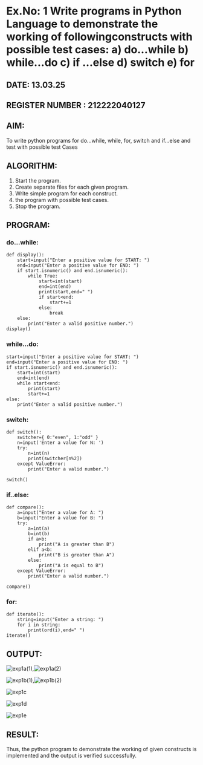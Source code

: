 # Ex.No: 1 Write programs in Python Language to demonstrate the working of followingconstructs with possible test cases: a) do…while b) while…do c) if …else d) switch e) for 

## DATE:  13.03.25                                                                       
## REGISTER NUMBER : 212222040127

## AIM:  
To write python programs for do…while, while, for, switch and if…else and test with possible test 
Cases 

## ALGORITHM:
1. Start the program.
2. Create separate files for each given program.
3. Write simple program for each construct.
4.  the program with possible test cases.
5. Stop the program.
## PROGRAM:
### do...while:
```
def display(): 
    start=input("Enter a positive value for START: ") 
    end=input("Enter a positive value for END: ") 
    if start.isnumeric() and end.isnumeric(): 
        while True: 
            start=int(start) 
            end=int(end) 
            print(start,end=" ") 
            if start<end: 
                start+=1 
            else: 
                break 
    else: 
        print("Enter a valid positive number.") 
display() 
```
### while...do:
```
start=input("Enter a positive value for START: ") 
end=input("Enter a positive value for END: ") 
if start.isnumeric() and end.isnumeric(): 
    start=int(start) 
    end=int(end) 
    while start<end: 
        print(start) 
        start+=1 
else: 
    print("Enter a valid positive number.")
```
### switch:
```
def switch(): 
    switcher={ 0:"even", 1:"odd" } 
    n=input('Enter a value for N: ') 
    try: 
        n=int(n) 
        print(switcher[n%2]) 
    except ValueError: 
        print("Enter a valid number.") 

switch() 
```
### if..else:
```
def compare(): 
    a=input("Enter a value for A: ") 
    b=input("Enter a value for B: ") 
    try: 
        a=int(a) 
        b=int(b) 
        if a>b: 
            print("A is greater than B") 
        elif a<b: 
            print("B is greater than A") 
        else: 
            print("A is equal to B") 
    except ValueError: 
        print("Enter a valid number.")

compare()
```
### for:
```
def iterate(): 
    string=input("Enter a string: ") 
    for i in string: 
        print(ord(i),end=" ") 
iterate()
```
## OUTPUT:
![exp1a(1)](https://github.com/user-attachments/assets/f1b08ae2-315a-47dd-9737-797b62580bdf),![exp1a(2)](https://github.com/user-attachments/assets/7bb2e390-8659-47cf-918f-bd019b99045d)

![exp1b(1)](https://github.com/user-attachments/assets/21e1f8d7-1603-4322-8a65-098da7099358),![exp1b(2)](https://github.com/user-attachments/assets/613c350a-cac8-42c5-8a49-41b293166782)

![exp1c](https://github.com/user-attachments/assets/0e0682d9-f9d4-42d4-9ef4-bac976619a83)

![exp1d](https://github.com/user-attachments/assets/12e17f39-c23f-41e1-a4ee-fa5bfcfec4c4)

![exp1e](https://github.com/user-attachments/assets/c72e528d-fe8b-4801-8ffa-dc8baa6b3b42)

## RESULT:
Thus, the python program to demonstrate the working of given constructs is implemented and the output is verified successfully.
